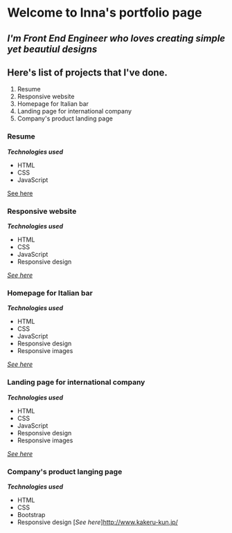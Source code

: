 # Welcome to Inna's portfolio page
## _**I'm Front End Engineer who loves creating simple yet beautiul designs**_ ##
## Here's list of projects that I've done. 

1. Resume
2. Responsive website
3. Homepage for Italian bar
4. Landing page for international company
5. Company's product landing page

### Resume
_**Technologies used**_
- HTML
- CSS
- JavaScript

[ See here ](https://innakoss.github.io/frontend-nanodegree-resume/)

### Responsive website
_**Technologies used**_
- HTML
- CSS
- JavaScript
- Responsive design

[_See here_](https://innakoss.github.io/responsive-homeapp/)

### Homepage for Italian bar
_**Technologies used**_
- HTML
- CSS
- JavaScript
- Responsive design
- Responsive images

[_See here_](https://innakoss.github.io/website-for-italian-bar/)

### Landing page for international company
_**Technologies used**_
- HTML
- CSS
- JavaScript
- Responsive design
- Responsive images

[_See here_](https://innakoss.github.io/marketone-lp/)

### Company's product langing page
_**Technologies used**_
- HTML
- CSS
- Bootstrap
- Responsive design
[_See here_]http://www.kakeru-kun.jp/

